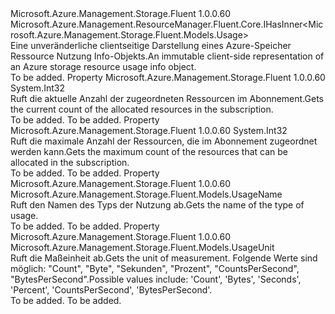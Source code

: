 <Type Name="IStorageUsage" FullName="Microsoft.Azure.Management.Storage.Fluent.IStorageUsage">
  <TypeSignature Language="C#" Value="public interface IStorageUsage : Microsoft.Azure.Management.ResourceManager.Fluent.Core.IHasInner&lt;Microsoft.Azure.Management.Storage.Fluent.Models.Usage&gt;" />
  <TypeSignature Language="ILAsm" Value=".class public interface auto ansi abstract IStorageUsage implements class Microsoft.Azure.Management.ResourceManager.Fluent.Core.IHasInner`1&lt;class Microsoft.Azure.Management.Storage.Fluent.Models.Usage&gt;" />
  <TypeSignature Language="DocId" Value="T:Microsoft.Azure.Management.Storage.Fluent.IStorageUsage" />
  <TypeSignature Language="VB.NET" Value="Public Interface IStorageUsage&#xA;Implements IHasInner(Of Usage)" />
  <TypeSignature Language="F#" Value="type IStorageUsage = interface&#xA;    interface IHasInner&lt;Usage&gt;" />
  <AssemblyInfo>
    <AssemblyName>Microsoft.Azure.Management.Storage.Fluent</AssemblyName>
    <AssemblyVersion>1.0.0.60</AssemblyVersion>
  </AssemblyInfo>
  <Interfaces>
    <Interface>
      <InterfaceName>Microsoft.Azure.Management.ResourceManager.Fluent.Core.IHasInner&lt;Microsoft.Azure.Management.Storage.Fluent.Models.Usage&gt;</InterfaceName>
    </Interface>
  </Interfaces>
  <Docs>
    <summary>
            <span data-ttu-id="21f00-101">Eine unveränderliche clientseitige Darstellung eines Azure-Speicher Ressource Nutzung Info-Objekts.</span><span class="sxs-lookup"><span data-stu-id="21f00-101">An immutable client-side representation of an Azure storage resource usage info object.</span></span>
            </summary>
    <remarks>To be added.</remarks>
  </Docs>
  <Members>
    <Member MemberName="CurrentValue">
      <MemberSignature Language="C#" Value="public int CurrentValue { get; }" />
      <MemberSignature Language="ILAsm" Value=".property instance int32 CurrentValue" />
      <MemberSignature Language="DocId" Value="P:Microsoft.Azure.Management.Storage.Fluent.IStorageUsage.CurrentValue" />
      <MemberSignature Language="VB.NET" Value="Public ReadOnly Property CurrentValue As Integer" />
      <MemberSignature Language="F#" Value="member this.CurrentValue : int" Usage="Microsoft.Azure.Management.Storage.Fluent.IStorageUsage.CurrentValue" />
      <MemberType>Property</MemberType>
      <AssemblyInfo>
        <AssemblyName>Microsoft.Azure.Management.Storage.Fluent</AssemblyName>
        <AssemblyVersion>1.0.0.60</AssemblyVersion>
      </AssemblyInfo>
      <ReturnValue>
        <ReturnType>System.Int32</ReturnType>
      </ReturnValue>
      <Docs>
        <summary>
            <span data-ttu-id="21f00-102">Ruft die aktuelle Anzahl der zugeordneten Ressourcen im Abonnement.</span><span class="sxs-lookup"><span data-stu-id="21f00-102">Gets the current count of the allocated resources in the subscription.</span></span>
            </summary>
        <value>To be added.</value>
        <remarks>To be added.</remarks>
      </Docs>
    </Member>
    <Member MemberName="Limit">
      <MemberSignature Language="C#" Value="public int Limit { get; }" />
      <MemberSignature Language="ILAsm" Value=".property instance int32 Limit" />
      <MemberSignature Language="DocId" Value="P:Microsoft.Azure.Management.Storage.Fluent.IStorageUsage.Limit" />
      <MemberSignature Language="VB.NET" Value="Public ReadOnly Property Limit As Integer" />
      <MemberSignature Language="F#" Value="member this.Limit : int" Usage="Microsoft.Azure.Management.Storage.Fluent.IStorageUsage.Limit" />
      <MemberType>Property</MemberType>
      <AssemblyInfo>
        <AssemblyName>Microsoft.Azure.Management.Storage.Fluent</AssemblyName>
        <AssemblyVersion>1.0.0.60</AssemblyVersion>
      </AssemblyInfo>
      <ReturnValue>
        <ReturnType>System.Int32</ReturnType>
      </ReturnValue>
      <Docs>
        <summary>
            <span data-ttu-id="21f00-103">Ruft die maximale Anzahl der Ressourcen, die im Abonnement zugeordnet werden kann.</span><span class="sxs-lookup"><span data-stu-id="21f00-103">Gets the maximum count of the resources that can be allocated in the subscription.</span></span>
            </summary>
        <value>To be added.</value>
        <remarks>To be added.</remarks>
      </Docs>
    </Member>
    <Member MemberName="Name">
      <MemberSignature Language="C#" Value="public Microsoft.Azure.Management.Storage.Fluent.Models.UsageName Name { get; }" />
      <MemberSignature Language="ILAsm" Value=".property instance class Microsoft.Azure.Management.Storage.Fluent.Models.UsageName Name" />
      <MemberSignature Language="DocId" Value="P:Microsoft.Azure.Management.Storage.Fluent.IStorageUsage.Name" />
      <MemberSignature Language="VB.NET" Value="Public ReadOnly Property Name As UsageName" />
      <MemberSignature Language="F#" Value="member this.Name : Microsoft.Azure.Management.Storage.Fluent.Models.UsageName" Usage="Microsoft.Azure.Management.Storage.Fluent.IStorageUsage.Name" />
      <MemberType>Property</MemberType>
      <AssemblyInfo>
        <AssemblyName>Microsoft.Azure.Management.Storage.Fluent</AssemblyName>
        <AssemblyVersion>1.0.0.60</AssemblyVersion>
      </AssemblyInfo>
      <ReturnValue>
        <ReturnType>Microsoft.Azure.Management.Storage.Fluent.Models.UsageName</ReturnType>
      </ReturnValue>
      <Docs>
        <summary>
            <span data-ttu-id="21f00-104">Ruft den Namen des Typs der Nutzung ab.</span><span class="sxs-lookup"><span data-stu-id="21f00-104">Gets the name of the type of usage.</span></span>
            </summary>
        <value>To be added.</value>
        <remarks>To be added.</remarks>
      </Docs>
    </Member>
    <Member MemberName="Unit">
      <MemberSignature Language="C#" Value="public Microsoft.Azure.Management.Storage.Fluent.Models.UsageUnit Unit { get; }" />
      <MemberSignature Language="ILAsm" Value=".property instance valuetype Microsoft.Azure.Management.Storage.Fluent.Models.UsageUnit Unit" />
      <MemberSignature Language="DocId" Value="P:Microsoft.Azure.Management.Storage.Fluent.IStorageUsage.Unit" />
      <MemberSignature Language="VB.NET" Value="Public ReadOnly Property Unit As UsageUnit" />
      <MemberSignature Language="F#" Value="member this.Unit : Microsoft.Azure.Management.Storage.Fluent.Models.UsageUnit" Usage="Microsoft.Azure.Management.Storage.Fluent.IStorageUsage.Unit" />
      <MemberType>Property</MemberType>
      <AssemblyInfo>
        <AssemblyName>Microsoft.Azure.Management.Storage.Fluent</AssemblyName>
        <AssemblyVersion>1.0.0.60</AssemblyVersion>
      </AssemblyInfo>
      <ReturnValue>
        <ReturnType>Microsoft.Azure.Management.Storage.Fluent.Models.UsageUnit</ReturnType>
      </ReturnValue>
      <Docs>
        <summary>
            <span data-ttu-id="21f00-105">Ruft die Maßeinheit ab.</span><span class="sxs-lookup"><span data-stu-id="21f00-105">Gets the unit of measurement.</span></span> <span data-ttu-id="21f00-106">Folgende Werte sind möglich: "Count", "Byte", "Sekunden", "Prozent", "CountsPerSecond", "BytesPerSecond".</span><span class="sxs-lookup"><span data-stu-id="21f00-106">Possible values include: 'Count', 'Bytes', 'Seconds', 'Percent', 'CountsPerSecond', 'BytesPerSecond'.</span></span>
            </summary>
        <value>To be added.</value>
        <remarks>To be added.</remarks>
      </Docs>
    </Member>
  </Members>
</Type>